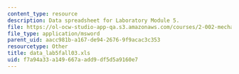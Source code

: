 ```yaml
---
content_type: resource
description: Data spreadsheet for Laboratory Module 5.
file: https://ol-ocw-studio-app-qa.s3.amazonaws.com/courses/2-002-mechanics-and-materials-ii-spring-2004/f7a94a33a149667aadd9df5d5a9160e7_data_lab5fall03.xls
file_type: application/msword
parent_uid: aacc981b-a167-de94-2676-9f9acac3c353
resourcetype: Other
title: data_lab5fall03.xls
uid: f7a94a33-a149-667a-add9-df5d5a9160e7
---
```

